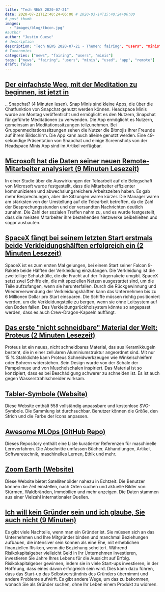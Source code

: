 ```yaml
---
title: "Tech NEWS 2020-07-21"
date: 2020-07-21T12:40:24+06:00 # 2020-03-14T15:40:24+06:00
# post thumb
images:
  - "images/blog/tbcon.jpg"
#author
author: "Justin Guese"
# description
description: "Tech NEWS 2020-07-21 - Themen: fairing", "users", "minis"
# Taxonomies
categories: ["news", "fairing", "users", "minis"]
tags: ["news", "fairing", "users", "minis", "used", "app", "remote"]
draft: false
---
```


## [Der einfachste Weg, mit der Meditation zu beginnen, ist jetzt in](https://mashable.com/article/snap-minis-headspace-mindfulness-meditations//1/0100017370de1106-79adc651-6b23-4ee9-9ff6-67bfca4f3db1-000000/jTndOH-Q9dpbZS4IrPunk-po82wAuB41IpvGoTXqy7g=150)

.. Snapchat? (4 Minuten lesen). Snap Minis sind kleine Apps, die über die Chatfunktion von Snapchat genutzt werden können. Headspace Minis wurde am Montag veröffentlicht und ermöglicht es den Nutzern, Snapchat für geführte Meditationen zu verwenden. Die App ermöglicht es Nutzern, gemeinsam an Meditationssitzungen teilzunehmen. Bei Gruppenmeditationssitzungen sehen die Nutzer die Bitmojis ihrer Freunde auf ihrem Bildschirm. Die App kann auch alleine genutzt werden. Eine 49-sekündige Präsentation von Snapchat und einige Screenshots von der Headspace Minis App sind im Artikel verfügbar.

## [Microsoft hat die Daten seiner neuen Remote-Mitarbeiter analysiert (9 Minuten Lesezeit)](https://hbr.org/2020/07/microsoft-analyzed-data-on-its-newly-remote-workforce/1/0100017370de1106-79adc651-6b23-4ee9-9ff6-67bfca4f3db1-000000/dd8FGaxH3fa3MCEf6JPB6KZ2akvn7SwVk26Ih7Kfbag=150)

 In einer Studie über die Auswirkungen der Telearbeit auf die Belegschaft von Microsoft wurde festgestellt, dass die Mitarbeiter effizienter kommunizieren und abwechslungsreichere Arbeitszeiten haben. Es gab mehr Besprechungen, aber die Sitzungen waren kürzer. Die Manager waren am stärksten von der Umstellung auf die Telearbeit betroffen, da die Zahl der Besprechungsstunden und der versandten Nachrichten deutlich zunahm. Die Zahl der sozialen Treffen nahm zu, und es wurde festgestellt, dass die meisten Mitarbeiter ihre bestehenden Netzwerke beibehielten und sogar ausbauten.

## [SpaceX fängt bei seinem letzten Start erstmals beide Verkleidungshälften erfolgreich ein (2 Minuten Lesezeit)](https://techcrunch.com/2020/07/20/spacex-successfully-catches-both-fairing-halves-for-the-first-time-on-its-latest-launch//1/0100017370de1106-79adc651-6b23-4ee9-9ff6-67bfca4f3db1-000000/OmfosQG6Q9M-yoBufHnkfxPrv1UFQZmxOsAKrhJiHJ4=150)

 SpaceX ist es zum ersten Mal gelungen, bei einem Start seiner Falcon 9-Rakete beide Hälften der Verkleidung einzufangen. Die Verkleidung ist die zweiteilige Schutzhülle, die die Fracht auf der Trägerrakete umgibt. SpaceX setzt zwei Schiffe ein, die mit speziellen Netzen ausgestattet sind, um die Teile aufzufangen, wenn sie herunterfallen. Durch die Rückgewinnung und Wiederverwendung der Verkleidungshälften kann das Unternehmen bis zu 6 Millionen Dollar pro Start einsparen. Die Schiffe müssen richtig positioniert werden, um die Verkleidungsteile zu bergen, wenn sie ohne Leitsystem auf den Boden fallen. Das Verkleidungsrückholsystem könnte so angepasst werden, dass es auch Crew-Dragon-Kapseln auffängt.

## [Das erste "nicht schneidbare" Material der Welt: Proteus (2 Minuten Lesezeit)](https://interestingengineering.com/first-non-cuttable-material-in-the-world-proteus-could-upgrade-bike-locks-armor/1/0100017370de1106-79adc651-6b23-4ee9-9ff6-67bfca4f3db1-000000/mYgeWG3Lxutv3rSbbSwgQJYWTys642-z2wVpxyB7zCA=150)

 Proteus ist ein neues, nicht schneidbares Material, das aus Keramikkugeln besteht, die in einer zellularen Aluminiumstruktur angeordnet sind. Mit nur 15 % Stahldichte kann Proteus Schneidwerkzeugen wie Winkelschleifern oder Bohrern widerstehen. Sein Design wurde von der Schale der Pampelmuse und von Muschelschalen inspiriert. Das Material ist so konzipiert, dass es bei Beschädigung schwerer zu schneiden ist. Es ist auch gegen Wasserstrahlschneider wirksam.

## [Tabler-Symbole (Website)](https://tablericons.com//1/0100017370de1106-79adc651-6b23-4ee9-9ff6-67bfca4f3db1-000000/47VdxiPMZ7NWxPN2kakJBTxz-o8LtSZn0HAJRhtvJig=150)

 Diese Website enthält 558 vollständig anpassbare und kostenlose SVG-Symbole. Die Sammlung ist durchsuchbar. Benutzer können die Größe, den Strich und die Farbe der Icons anpassen.

## [Awesome MLOps (GitHub Repo)](https://github.com/visenger/awesome-mlops/1/0100017370de1106-79adc651-6b23-4ee9-9ff6-67bfca4f3db1-000000/xw1k3ckvjvAX5AJ5_UDTjA8eSq5v_j2I9xL4WN_Kg_I=150)

 Dieses Repository enthält eine Liste kuratierter Referenzen für maschinelle Lernverfahren. Die Abschnitte umfassen Bücher, Abhandlungen, Artikel, Softwaretechnik, maschinelles Lernen, Ethik und mehr.

## [Zoom Earth (Website)](https://zoom.earth//1/0100017370de1106-79adc651-6b23-4ee9-9ff6-67bfca4f3db1-000000/jAMk74MLA88pNYRMBnNzJZnCPV2ZVj2Kh-rFGPEopyk=150)

 Diese Website bietet Satellitenbilder nahezu in Echtzeit. Die Benutzer können die Zeit einstellen, nach Orten suchen und aktuelle Bilder von Stürmen, Waldbränden, Immobilien und mehr anzeigen. Die Daten stammen aus einer Vielzahl internationaler Quellen.

## [Ich will kein Gründer sein und ich glaube, Sie auch nicht (9 Minuten)](https://carolchen.me/blog/founding-bad//1/0100017370de1106-79adc651-6b23-4ee9-9ff6-67bfca4f3db1-000000/mM4FUcfG9cu1HEV1TapUsCdwudasYYa0M0hkVtDo82o=150)

 Es gibt viele Nachteile, wenn man ein Gründer ist. Sie müssen sich an das Unternehmen und Ihre Mitgründer binden und manchmal Beziehungen aufbauen, die intensiver sein können als eine Ehe, mit erheblichen finanziellen Risiken, wenn die Beziehung scheitert. Während Risikokapitalgeber vielleicht Geld in Ihr Unternehmen investieren, investieren Sie Jahre Ihres Lebens für die Aussicht auf Erfolg. Risikokapitalgeber gewinnen, indem sie in viele Start-ups investieren, in der Hoffnung, dass eines davon erfolgreich sein wird. Dies kann dazu führen, dass das Start-up das Selbstverständnis des Gründers übernimmt und andere Probleme aufwirft. Es gibt andere Wege, um das zu bekommen, wonach Sie als Gründer suchen, ohne Ihr Leben einem Produkt zu widmen.

